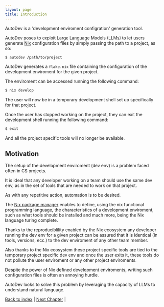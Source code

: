 ```yaml
---
layout: page
title: Introduction
---
```


AutoDev is a 'development enviroment configration' generation tool.

AutoDev poses to exploit Large Language Models (LLMs) to let users generate [Nix](https://nixos.org/) configuration files by simply passing the path to a project, as so:

```sh
$ autodev /path/to/project
```

AutoDev generates a `flake.nix` file containing the configuration of the development enviroment for the given project.

The enviroment can be accessed running the following command:

```sh
$ nix develop
```

The user will now be in a temporary development shell set up specifically for that project.

Once the user has stopped working on the project, they can exit the development shell running the following command:

```sh
$ exit
```

And all the project specific tools will no longer be available.

## Motivation

The setup of the development enviroment (dev env) is a problem faced often in CS projects.

It is ideal that any developer working on a team should use the same dev env, as in the set of tools that are needed to work on that project.

As with any repetitive action, automation is to be desired.

The [Nix package manager](https://nixos.org/) enables to define, using the nix functional programming language, the characteristics of a development enviroment, such as what tools should be installed and much more, being the Nix language turing complete.

Thanks to the reproduciblility enabled by the Nix ecosystem any developer running the dev env for a given project can be assured that it is identical (in tools, versions, ecc.) to the dev enviroment of any other team member.

Also thanks to the Nix ecosystem these project specific tools are tied to the temporary project specific dev env and once the user exits it, these tools do not pollute the user enviroment or any other project enviroments.

Despite the power of Nix defined development enviroments, writing such configuration files is often an annoying hurdle.

AutoDev looks to solve this problem by leveraging the capacity of LLMs to understand natural language.

[Back to index](./index.md) |
[Next Chapter](./requirements.md) |
